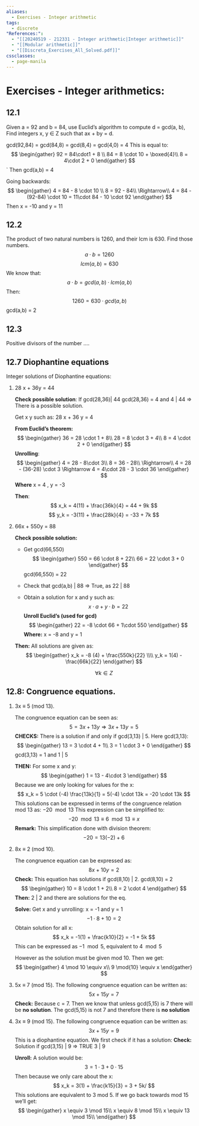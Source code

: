 ```yaml
---
aliases:
  - Exercises - Integer arithmetic
tags:
  - discrete
"References:":
  - "[[20240519 - 212331 - Integer arithmetic|Integer arithmetic]]"
  - "[[Modular arithmetic]]"
  - "[[Discreta_Exercises_All_Solved.pdf]]"
cssclasses:
  - page-manila
---
```

# Exercises - Integer arithmetics: 

## 12.1
Given a = 92 and b = 84, use Euclid’s algorithm to compute d = gcd(a, b), Find integers x, y ∈ Z such that ax + by = d.

gcd(92,84)  = gcd(84,8) = gcd(8,4) = gcd(4,0) = 4
This is equal to: 
$$
\begin{gather}
92 = 84\cdot1 + 8 \\
84 = 8 \cdot 10 + \boxed{4}\\
8 = 4\cdot 2 + 0
\end{gather}
$$
`
Then gcd(a,b) = 4

Going backwards:
$$
\begin{gather}
4 = 84 - 8 \cdot 10 \\
8 = 92 - 84\\
\Rightarrow\\
4 = 84 - (92-84) \cdot 10 = 11\cdot 84 - 10 \cdot 92
\end{gather}
$$
Then x = -10 and y = 11

## 12.2
The product of two natural numbers is 1260, and their lcm is 630. Find those numbers.
$$
a \cdot b = 1260
$$
$$
lcm(a,b) = 630
$$
We know that: 
$$
a \cdot b = gcd(a,b) \cdot lcm(a,b)
$$
Then: 
$$
1260 = 630 \cdot gcd(a,b)
$$
gcd(a,b) = 2

## 12.3
Positive divisors of the number ….


## 12.7 Diophantine equations
Integer solutions of Diophantine equations: 

1. 28 x + 36y = 44
	
	**Check possible solution**: If gcd(28,36)| 44
	gcd(28,36) = 4  and 4 | 44 => There is a  possible solution. 
	
	Get x y such as: 28 x + 36 y = 4
	
	**From Euclid’s theorem:** 
	$$
	\begin{gather}
	36 = 28 \cdot 1 + 8\\
	28 = 8 \cdot 3 + 4\\
	8 = 4 \cdot 2 + 0
	\end{gather}
	$$
	**Unrolling**: 
	$$
	\begin{gather}
	4 = 28 - 8\cdot 3\\
	8 = 36 - 28\\
	\Rightarrow\\
	4 = 28 - (36-28) \cdot 3 \Rightarrow 4 = 4\cdot 28 - 3 \cdot 36
	\end{gather}
	$$
	**Where** x = 4 ,  y = -3
	
	**Then**: 
	$$
	x_k = 4(11) + \frac{36k}{4} = 44 + 9k
	$$
	$$
	y_k = -3(11) + \frac{28k}{4} = -33 + 7k
	$$

2. 66x + 550y = 88
	
	**Check possible solution:**
	+ Get gcd(66,550)
	$$
	\begin{gather}
	550 = 66 \cdot 8 + 22\\
	66 = 22 \cdot 3 + 0
	\end{gather}
	$$
		gcd(66,550) = 22
		
	+ Check that gcd(a,b) | 88 => True, as 22 | 88
	+ Obtain a solution for x and y such as: 
	$$
	x\cdot a + y \cdot b = 22
	$$
	**Unroll Euclid’s (used for gcd)**
	$$
	\begin{gather}
	22 = -8 \cdot 66 + 1\cdot 550
	\end{gather}
	$$
	**Where:** x = -8 and y = 1
	
	**Then:** All solutions are given as: 
	$$
	\begin{gather}
	x_k = -8 (4) + \frac{550k}{22} \\\\
	y_k = 1(4) - \frac{66k}{22} 
	\end{gather}
	$$
	
	$$
	\forall k \in Z
	$$
	
## 12.8: Congruence equations.

1. 3x ≡ 5 (mod 13). 
	
	The congruence equation can be seen as: 
	$$
	5 = 3x + 13y \Rightarrow 3x + 13y = 5
	$$
	**CHECKS:**
	There is a solution if and only if gcd(3,13) | 5. Here gcd(3,13): 
	$$
	\begin{gather}
	13 = 3 \cdot 4 + 1\\
	3 = 1 \cdot 3 + 0
	\end{gather}
	$$
	gcd(3,13) = 1 and 1 | 5
	
	**THEN:**
	For some x and y: 
	$$
	\begin{gather}
	1 = 13 - 4\cdot 3
	\end{gather}
	$$
	Because we are only looking for values for the x: 
	$$
	x_k = 5 \cdot (-4) \frac{13k}{1} = 5(-4) \cdot 13k = -20 \cdot 13k
	$$
	This solutions can be expressed in terms of the congruence relation mod 13 as: $-20 \mod 13$
	This expression can be simplified to: 
	$$
	-20 \mod 13 \equiv 6 \mod 13 \equiv x
	$$
	**Remark:**
	This simplification done with division theorem: 
	$$
	-20 = 13 (-2) + 6
	$$
	
2. 8x ≡ 2 (mod 10). 
	
	The congruence equation can be expressed as: 
	$$8x + 10y = 2$$
	**Check:**
	This equation has solutions if gcd(8,10) | 2. 
	gcd(8,10) = 2
	$$
	\begin{gather}
	10 = 8 \cdot 1 + 2\\
	8 = 2 \cdot 4
	\end{gather}
	$$
	**Then:** 2 | 2 and there are solutions for the eq. 
	
	**Solve:**
	Get x and y unrolling: x = -1 and y = 1
	$$
	-1\cdot 8 + 10 = 2
	$$
	Obtain solution for all x: 
	$$
	x_k = -1(1) + \frac{k10}{2} = -1 + 5k
	$$
	This can be expressed as $-1 \mod 5$, equivalent to $4 \mod 5$
	
	However as the solution must be given mod 10. Then we get: 
	$$
	\begin{gather}
	4 \mod 10 \equiv x\\
	9 \mod{10} \equiv x
	\end{gather}
	$$

3. 5x ≡ 7 (mod 15). 
	The following congruence equation can be written as:
	$$
	5x + 15y = 7
	$$
	**Check:**
	Because c = 7. Then we know that unless gcd(5,15) is 7 there will be **no solution**. The gcd(5,15) is not 7 and therefore there is **no solution**

4. 3x ≡ 9 (mod 15).
	The following congruence equation can be written as: 
	$$
	3x + 15 y = 9
	$$
	This is a diophantine equation. We first check if it has a solution: 
	**Check:**
	Solution if gcd(3,15) | 9 => TRUE 3 | 9
	
	**Unroll:**
	A solution would be: 
	$$
	3 = 1\cdot 3 + 0 \cdot 15
	$$
	Then because we only care about the x: 
	$$
	x_k = 3(1) + \frac{k15}{3} = 3 + 5k/
	$$
	This solutions are equivalent to 3 mod 5. If we go back towards mod 15 we’ll get: 
	$$
	\begin{gather}
	x \equiv 3 \mod 15\\
	x \equiv 8 \mod 15\\
	x \equiv 13 \mod 15\\
	\end{gather}
	$$
